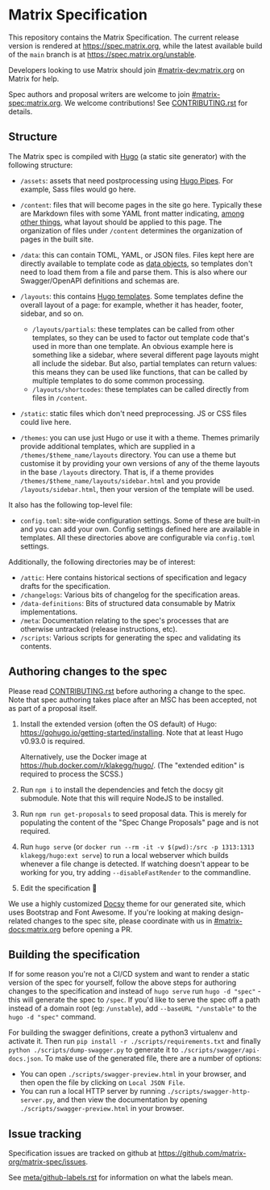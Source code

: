 # Matrix Specification

This repository contains the Matrix Specification. The current release version is rendered at https://spec.matrix.org, while the latest available build of the `main` branch is at https://spec.matrix.org/unstable.

Developers looking to use Matrix should join [#matrix-dev:matrix.org](https://matrix.to/#/#matrix-dev:matrix.org)
on Matrix for help.

Spec authors and proposal writers are welcome to join [#matrix-spec:matrix.org](https://matrix.to/#/#matrix-spec:matrix.org).
We welcome contributions! See [CONTRIBUTING.rst](./CONTRIBUTING.rst) for details.

## Structure

The Matrix spec is compiled with [Hugo](https://gohugo.io/) (a static site generator) with the following structure:

* `/assets`: assets that need postprocessing using [Hugo Pipes](https://gohugo.io/hugo-pipes/introduction/).
  For example, Sass files would go here.

* `/content`: files that will become pages in the site go here. Typically these are Markdown files with some YAML front
  matter indicating, [among other things](https://gohugo.io/content-management/front-matter/), what layout should be
  applied to this page. The organization of files under `/content` determines the organization of pages in the built
  site.

* `/data`: this can contain TOML, YAML, or JSON files. Files kept here are directly available to template code as
  [data objects](https://gohugo.io/templates/data-templates/), so templates don't need to load them from a file and
  parse them. This is also where our Swagger/OpenAPI definitions and schemas are.

* `/layouts`: this contains [Hugo templates](https://gohugo.io/templates/). Some templates define the overall layout of
  a page: for example, whether it has header, footer, sidebar, and so on.
    * `/layouts/partials`: these templates can be called from other templates, so they can be used to factor out
      template code that's used in more than one template. An obvious example here is something like a sidebar, where
      several different page layouts might all include the sidebar. But also, partial templates can return values: this
      means they can be used like functions, that can be called by multiple templates to do some common processing.
    * `/layouts/shortcodes`: these templates can be called directly from files in `/content`.

* `/static`: static files which don't need preprocessing. JS or CSS files could live here.

* `/themes`: you can use just Hugo or use it with a theme. Themes primarily provide additional templates, which are
  supplied in a `/themes/$theme_name/layouts` directory. You can use a theme but customise it by providing your own
  versions of any of the theme layouts in the base `/layouts` directory. That is, if a theme provides
  `/themes/$theme_name/layouts/sidebar.html` and you provide `/layouts/sidebar.html`, then your version of the
  template will be used.

It also has the following top-level file:

* `config.toml`: site-wide configuration settings. Some of these are built-in and you can add your own. Config settings
  defined here are available in templates. All these directories above are configurable via `config.toml` settings.

Additionally, the following directories may be of interest:

* `/attic`: Here contains historical sections of specification and legacy drafts for the specification.
* `/changelogs`: Various bits of changelog for the specification areas.
* `/data-definitions`: Bits of structured data consumable by Matrix implementations.
* `/meta`: Documentation relating to the spec's processes that are otherwise untracked (release instructions, etc).
* `/scripts`: Various scripts for generating the spec and validating its contents.

## Authoring changes to the spec

Please read [CONTRIBUTING.rst](./CONTRIBUTING.rst) before authoring a change to the spec. Note that spec authoring takes
place after an MSC has been accepted, not as part of a proposal itself.

1. Install the extended version (often the OS default) of Hugo:
   <https://gohugo.io/getting-started/installing>. Note that at least Hugo
   v0.93.0 is required.

   Alternatively, use the Docker image at
   https://hub.docker.com/r/klakegg/hugo/. (The "extended edition" is required
   to process the SCSS.)
2. Run `npm i` to install the dependencies and fetch the docsy git submodule.
   Note that this will require NodeJS to be installed.
3. Run `npm run get-proposals` to seed proposal data. This is merely for populating the content of the "Spec Change Proposals"
   page and is not required.
4. Run `hugo serve` (or `docker run --rm -it -v $(pwd):/src -p 1313:1313
   klakegg/hugo:ext serve`) to run a local webserver which builds whenever a file
   change is detected. If watching doesn't appear to be working for you, try
   adding `--disableFastRender` to the commandline.
5. Edit the specification 🙂

We use a highly customized [Docsy](https://www.docsy.dev/) theme for our generated site, which uses Bootstrap and Font
Awesome. If you're looking at making design-related changes to the spec site, please coordinate with us in
[#matrix-docs:matrix.org](https://matrix.to/#/#matrix-docs:matrix.org) before opening a PR.

## Building the specification

If for some reason you're not a CI/CD system and want to render a static version of the spec for yourself, follow the above
steps for authoring changes to the specification and instead of `hugo serve` run `hugo -d "spec"` - this will generate the
spec to `/spec`. If you'd like to serve the spec off a path instead of a domain root (eg: `/unstable`), add `--baseURL "/unstable"`
to the `hugo -d "spec"` command.

For building the swagger definitions, create a python3 virtualenv and activate it. Then run `pip install -r ./scripts/requirements.txt`
and finally `python ./scripts/dump-swagger.py` to generate it to `./scripts/swagger/api-docs.json`. To make use of the generated file,
there are a number of options:

* You can open `./scripts/swagger-preview.html` in your browser, and then open the file by clicking on `Local JSON File`.
* You can run a local HTTP server by running `./scripts/swagger-http-server.py`, and then view the documentation by
  opening `./scripts/swagger-preview.html` in your browser.

## Issue tracking

Specification issues are tracked on github at <https://github.com/matrix-org/matrix-spec/issues>.

See [meta/github-labels.rst](./meta/github-labels.rst) for information on what the labels mean.
